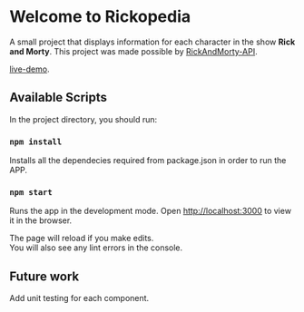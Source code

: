 # Welcome to Rickopedia

A small project that displays information for each character in the show **Rick and Morty**.
This project was made possible by [RickAndMorty-API](https://rickandmortyapi.com/).

[live-demo](https://rickopedia.netlify.app//).

## Available Scripts

In the project directory, you should run:

### `npm install`

Installs all the dependecies required from package.json in order to run the APP.

### `npm start`

Runs the app in the development mode.
Open [http://localhost:3000](http://localhost:3000) to view it in the browser.

The page will reload if you make edits.\
You will also see any lint errors in the console.

## Future work

Add unit testing for each component.

